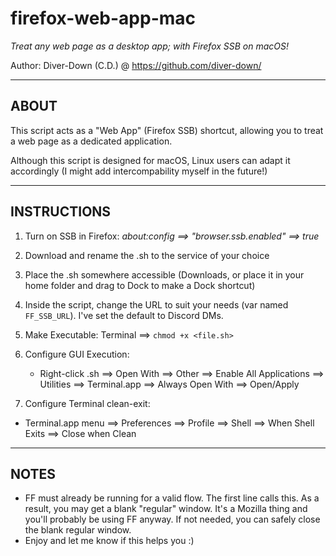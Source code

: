 # firefox-web-app-mac

*Treat any web page as a desktop app; with Firefox SSB on macOS!*

Author: Diver-Down (C.D.) @ https://github.com/diver-down/

---

## ABOUT

This script acts as a "Web App" (Firefox SSB) shortcut, allowing you to treat a web page as a dedicated application.

Although this script is designed for macOS,  Linux users can adapt it accordingly (I might add intercompability myself in the future!)

---

## INSTRUCTIONS

1. Turn on SSB in Firefox: *about:config ==> "browser.ssb.enabled" ==> true*

2. Download and rename the .sh to the service of your choice

3. Place the .sh somewhere accessible (Downloads, or place it in your home folder and drag to Dock to make a Dock shortcut)

4. Inside the script, change the URL to suit your needs (var named `FF_SSB_URL`). I've set the default to Discord DMs.

5. Make Executable: Terminal ==> `chmod +x <file.sh>`

6. Configure GUI Execution:
   - Right-click .sh ==> Open With ==> Other ==> Enable All Applications ==> Utilities ==> Terminal.app ==> Always Open With ==> Open/Apply

 7. Configure Terminal clean-exit:
   - Terminal.app menu ==> Preferences ==> Profile ==> Shell ==> When Shell Exits ==> Close when Clean

---

## NOTES

- FF must already be running for a valid flow. The first line calls this. As a result, you may get a blank "regular" window. It's a Mozilla thing and you'll probably be using FF anyway. If not needed, you can safely close the blank regular window.
- Enjoy and let me know if this helps you :)
